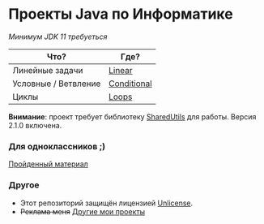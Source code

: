 # Проекты Java по Информатике

_Минимум JDK 11 требуеться_

Что? | Где?
-----|-----
Линейные задачи | [Linear](https://github.com/yaBobJonez/Homework/tree/master/Linear/src)
Условные / Ветвление | [Conditional](https://github.com/yaBobJonez/Homework/tree/master/Conditional/src)
Циклы | [Loops](https://github.com/yaBobJonez/Homework/tree/master/Loops/src)

**Внимание**: проект требует библиотеку [SharedUtils](https://github.com/yaBobJonez/SharedUtils) для работы. Версия 2.1.0 включена.

### Для одноклассников ;)

[Пройденный материал](https://github.com/yaBobJonez/Homework/wiki)

### Другое

- Этот репозиторий защищён лицензией [Unlicense](https://github.com/yaBobJonez/Homework/blob/master/LICENSE).
- ~~Реклама меня~~ [Другие мои проекты](https://github.com/yaBobJonez?tab=repositories)
